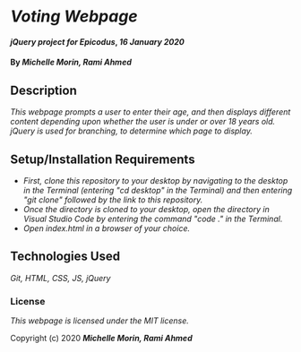 # _Voting Webpage_

#### _jQuery project for Epicodus_, _16 January 2020_

#### By _**Michelle Morin, Rami Ahmed**_

## Description

_This webpage prompts a user to enter their age, and then displays different content depending upon whether the user is under or over 18 years old. jQuery is used for branching, to determine which page to display._

## Setup/Installation Requirements

* _First, clone this repository to your desktop by navigating to the desktop in the Terminal (entering "cd desktop" in the Terminal) and then entering "git clone" followed by the link to this repository._
* _Once the directory is cloned to your desktop, open the directory in Visual Studio Code by entering the command "code ." in the Terminal._
* _Open index.html in a browser of your choice._

## Technologies Used

_Git, HTML, CSS, JS, jQuery_

### License

*This webpage is licensed under the MIT license.*

Copyright (c) 2020 **_Michelle Morin, Rami Ahmed_**
